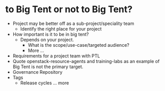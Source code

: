 <!-- .slide: data-state="section-break" id="big-tent-or-not" -->
# to Big Tent or not to Big Tent?


<!-- .slide: data-background-transition="zoom" data-background-image="images/Cavalia_Big_tent.jpg"  -->



<!-- .slide: data-state="normal" id="design-goals" -->

* Project may be better off as a sub-project/speciality team
    * Identify the right place for your project
* How important is it to be in big tent?
    * Depends on your project.
        * What is the scope/use-case/targeted audience?
        * More ...
* Requirements for a project team with PTL
* Quote openstack-resource-agents and training-labs as an example of Big Tent is not the primary target.
* Governance Repository
* Tags
    * Release cycles ... more

